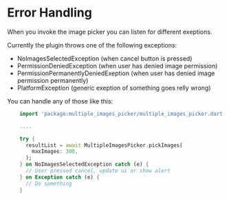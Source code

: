 # Error Handling

When you invoke the image picker you can listen for different exeptions.

Currently the plugin throws one of the following exceptions:

- NoImagesSelectedException (when cancel button is pressed)
- PermissionDeniedException (when user has denied image permission)
- PermissionPermanentlyDeniedExeption  (when user has denied image permission permanently)
- PlatformException (generic exeption of something goes relly wrong)

You can handle any of those like this:

```dart
    import 'package:multiple_images_picker/multiple_images_picker.dart';

    ....

    try {
      resultList = await MultipleImagesPicker.pickImages(
        maxImages: 300,
      );
    } on NoImagesSelectedException catch (e) {
      // User pressed cancel, update ui or show alert
    } on Exception catch (e) {
      // Do something
    }
```